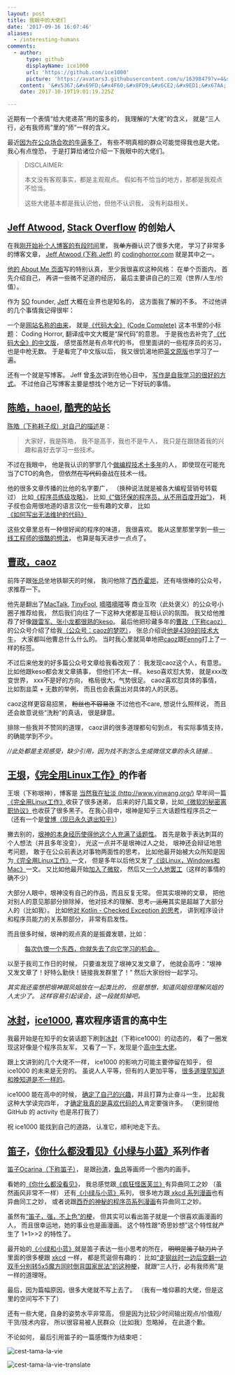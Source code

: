 ```yaml
---
layout: post
title: 我眼中的大佬们
date: '2017-09-16 16:07:46'
aliases:
  - /interesting-humans
comments:
  - author:
      type: github
      displayName: ice1000
      url: 'https://github.com/ice1000'
      picture: 'https://avatars3.githubusercontent.com/u/16398479?v=4&s=73'
    content: '&#x5367;&#x69FD;&#x4F60;&#x8FD9;&#x6CE2;&#x9ED1;&#x67AA;'
    date: 2017-10-19T19:01:19.225Z

---
```


近期有一个表情“给大佬递茶”用的蛮多的，
我理解的“大佬”的含义，
就是“三人行，必有我师焉”里的“师”一样的含义。

<!--more-->

最近[因为在公众场合吹的牛逼多了][my-zhihu]，
有些不明真相的群众可能觉得我也是大佬。
我心有点惶恐，
于是打算给诸位介绍一下我眼中的大佬们。

> DISCLAIMER:
>
> 本文没有客观事实，都是主观观点。
> 假如有不恰当的地方，那都是我观点不恰当。
>
> 这些大佬基本都是我认识他，但他不认识我，
> 没有利益相关。


## [Jeff Atwood][jeff], [Stack Overflow][so] 的创始人

在我[刚开始补个人博客的有段时间][read-blog]里，
我~~单方面~~认识了很多大佬，
学习了非常多的博客文章，
[Jeff Atwood (下称 Jeff)][jeff] 的 [codinghorror.com][coding-horror] 就是其中之一。

[他的 About Me 页面][jeff]写的特别认真，
至少我很喜欢这种风格：
在单个页面内，
首先介绍自己，
再讲一些微不足道的经历，
最后主要讲自己的三观（世界/人生/价值）。

作为 [SO][so] founder,
[Jeff][jeff] 大概在业界也是知名的，
这方面我了解的不多。
不过他讲的几个事情我记得很牢：

一个是[网站名称的由来][name-of-coding-horror]，
就是[《代码大全》][code-complete-cn] [(Code Complete)][code-complete] 这本书里的小标题：
Coding Horror, 翻译成中文大概是“屎代码”的意思。
于是我也去补完了[《代码大全》的中文版][code-complete-cn]，
感觉虽然是有点年代的书，
但里面讲的一些程序员的劣习，
也是中枪无数。
于是看完了中文版以后，
我又很饥渴地把[英文原版][code-complete]也学习了一遍。

还有一个就是写博客。
Jeff 曾[多次][fear-of-writing]讲到在他心目中，
[写作是自我学习的很好的方式][how-to-write]。
不过他自己写博客主要是想找个地方记一下好玩的事情。


## [陈皓，haoel][haoel-weibo], [酷壳的站长][haoel]

[陈皓（下称耗子叔）对自己的描述][haoel]是：

> 大家好，我是陈皓，
> 我不是高手，我也不是牛人，
> 我只是在跟随着我的兴趣和喜好去学习一些技术。

不过在我眼中，
他是我认识的寥寥几个[做编程技术十多年][haoel-dev]的人，
即使现在可能充当了CTO的角色，
但依然~~在写代码~~奋战在技术一线。

他的很多文章传播的比他的名字要广，
（换种说法就是被各大编程营销号转载过）
比如[《程序员练级攻略》][level-tasks]，
比如[《“做环保的程序员，从不用百度开始”》][no-baidu]，
耗子叔也会用很地道的语言汉化一些有趣的文章，
比如[《如何写出无法维护的代码》][bad-code]

这些文章里总有一种很好闻的程序的味道，
我很喜欢。
能从这里那里学到一些[一线工程师的很酷的想法][se]，
也算是每天进步一点点了。


## [曹政，caoz][caoz]

前阵子跟[张总][tothegump]坐地铁聊天的时候，
我问他除了[西乔][xiqiao][霍炬][huoju]，
还有啥很棒的公众号，求推荐一下。

他先是翻出了[MacTalk][wechat-mactalk], [TinyFool][wechat-tinyfool], [嘀嗒嘀嗒][wechat-angelatalk]等
商业互吹（此处褒义）的公众号小圈子推荐给我，
然后我们向往了一下这种大佬都是互相认识的氛围。
我又给他推荐了好像[跟雷军、张小龙都很熟的keso][wechat-keso]。
最后他把珍藏多年的[曹政（下称caoz）][caoz]的公众号介绍了给我[（公众号：caoz的梦呓）][wechat-caoz]，
张总介绍说[他是4399的技术大牛][caoz-4399]，
大家都叫他曹总什么什么的。
当时我心里就简单地把[caoz][caoz]跟[Fenng][fenng]打上了一样的标签。

不过后来他发的好多篇公众号文章给我看改观了：
我发现caoz这个人，有意思。
比如他跟keso都会发文章搞事，
但他们不太一样。
keso喜欢怼大势，
就是xxx改变世界，
xxx不是好的方向，
格局很大，气势很足。
caoz喜欢怼具体的事情，
比如割韭菜 + 无数的举例，
而且也会表露出对具体的人的厌恶。

caoz这样更容易招黑，
~~粉丝也不容易涨~~
不过他也不care,
想说什么照样说，
而且还会故意说些“洗粉”的真话，
很是肆意。

排除一些我并不赞同的道理，
caoz讲的很多道理都句句到点，
有实际事情支持，
的确能学到不少。

_//此处都是主观感受，缺少引用，因为找不到怎么生成微信文章的永久链接…_


## [王垠][yin]，[《完全用Linux工作》][work-with-linux]的作者

王垠（下称垠神），博客是 [当然我在扯淡 (http://www.yinwang.org/)][yin]
早年间一篇[《完全用Linux工作》][work-with-linux]收获了很多迷弟，
后来的好几篇文章，比如[《微软的秘密离职协议》][microsoft-separation]也收获了很多黑子。
在我心目中，垠神是知乎三大话题性程序员之一
（还有一个是[曾博（现已永久退出知乎）][bo]）

撇去别的，[垠神的本身经历使得他这个人充满了话题性][yin-pr]。
首先是敢于表达刺耳的个人想法（并且多年没变），
光这一点并不是垠神过人之处，
垠神还会辩证地思考问题，
敢于在公众前表达对事物两面性的思考。
比如他最开始被大众所知是因为[《完全用Linux工作》][work-with-linux]一文，
但是多年以后他又发了[《谈Linux，Windows和Mac》][linux-eh]一文。
又比如他最开始[加入了微软][yin-ms]，
然后又[一个人地罢工][yin-strike]（这样的事情的确不少）

大部分人眼中，垠神没有自己的作品，而且反复无常。
但其实垠神的文章，
把他对别人的意见那部分排除掉，
他对技术的理解、思考~~、运用~~其实是超越了大部分人的（比如我）。
比如他[对 Kotlin - Checked Exception 的思考][kotlin-ce]，
讲到程序设计和程序员能力的关系那部分，
非常有启发性。

而且很多时候，垠神的观点真的是振聋发聩，比如：

> [每次仇恨一个东西，你就失去了向它学习的机会。][linux-eh]

以至于我司工作日的时候，
只要谁发现了垠神又发文章了，
他就会高呼：“垠神又发文章了！好特么勤快！链接我发群里了！”
然后大家纷纷一起学习。

_其实我还蛮想把垠神跟凤姐放在一起类比的，_
_但是想想，知道凤姐但理解凤姐的人太少了。_
_这样容易引起误会，这一段就剪掉吧。_


## [冰封][ice1000]，[ice1000][github-ice1000], 喜欢程序语言的高中生

我最开始是在知乎的女装话题下刷到[冰封][ice1000]（下称ice1000）的动态的，
看了一圈发现这好像是个程序员友军，
又看了一下，发现是个[高中生大佬][highschool-ice1000]。

跟上文讲到的几个大佬不一样，
ice1000 的影响力可能主要停留在知乎，
但 ice1000 的未来是无穷的。
虽说人人平等，但有的人更加平等，
[很多道理早知道和晚知道是不一样的][time-is-money]。

ice1000 能在高中的时候，
[确定了自己的兴趣][real-ice1000]，并且打算为止奋斗一生，
比起我这种大学读完四年，
才[确定我真的是喜欢代码的人][i-like-coding]肯定要强许多。
（更别提他 GitHub 的 activity 也是吊打我了）

祝 ice1000 能找到自己的道路，
认准它，顺利地走下去。


## [笛子][ocarina]，[《你什么都没看见》][uc-nothing][《小绿与小蓝》][green-blue-life]系列作者

[笛子Ocarina（下称笛子）][ocarina]，
是跟[孙渣][sunzha]，[鱼总][a4typhoon]等画师一个圈内的画手。

看她的[《你什么都没看见》][uc-nothing]，
我总感觉跟[《疯狂怪医芙兰》][franken-fran]有异曲同工之妙
（虽然画风非常不一样）
还有[《小绿与小蓝》][green-blue-life]系列，
很多地方跟[ xkcd 系列漫画][xkcd]也有异曲同工之妙，
或者说跟[西乔的神秘的程序员系列漫画][xiqiao]有异曲同工之妙。

虽然有[“笛子，强，不上色”的梗][ocarina-strong]，
但其实可以看出笛子就是一个很喜欢画漫画的人，
而且很幸运地，她的事业也是画漫画。
这个特性跟“奇思妙想”这个特性就产生了 1+1>>2 的特性了。

最开始的[《小绿和小蓝》][green-blue-life]就是笛子表达一些小思考的所在，
~~明明是笛子缺刀片了~~
里面的很多梗跟 [xkcd][xkcd] 一样，
都是荒诞但有趣的：
比如[“走钢丝时一边后空翻一边双手分别转5x5魔方同时倒背国家民法”的这种梗][gb-talent]，
就跟“三人行，必有我师焉”是一样的道理呀。


最后，因为篇幅原因，很多大佬就不写上去了。
（我有一堆仰慕的大佬，但是这里的空间写不下了）

还有一些大佬，自身的姿势水平非常高，
但是因为比较少时间输出观点/价值观/干货/技术内容，
所以很容易被人民群众（比如我）忽略掉，
在此道个歉。

不论如何，
最后引用笛子的一篇感慨作为结束吧：

![cest-tama-la-vie][cest-tama-la-vie]

![cest-tama-la-vie-translate][cest-tama-la-vie-translate]

[my-zhihu]: https://www.zhihu.com/people/su-zi-yue-50/activities
[so]: https://stackoverflow.com/
[jeff]: https://blog.codinghorror.com/about-me/
[read-blog]: /read-blogs-to-write-blogs
[coding-horror]: https://blog.codinghorror.com/
[name-of-coding-horror]: https://blog.codinghorror.com/on-the-meaning-of-coding-horror/
[code-complete-cn]: https://book.douban.com/subject/1477390/
[code-complete]: https://www.amazon.com/Code-Complete-Practical-Handbook-Construction/dp/0735619670
[fear-of-writing]: https://blog.codinghorror.com/fear-of-writing/
[how-to-write]: https://blog.codinghorror.com/how-to-write-without-writing/
[haoel-weibo]: https://weibo.com/haoel
[haoel]: https://coolshell.cn/haoel
[haoel-dev]: https://coolshell.cn/articles/17446.html
[level-tasks]: https://coolshell.cn/articles/4990.html
[no-baidu]: https://coolshell.cn/articles/9308.html
[bad-code]: https://coolshell.cn/articles/4758.html
[se]: https://coolshell.cn/articles/17497.html
[caoz]: https://www.zhihu.com/people/cao-zheng/activities
[tothegump]: https://www.zhihu.com/people/jia-jia-15-81
[xiqiao]: http://blog.xiqiao.info/
[huoju]: http://blog.devep.net/virushuo/
[wechat-mactalk]: http://weixin.sogou.com/weixin?type=1&query=mactalkpro
[wechat-tinyfool]: http://weixin.sogou.com/weixin?type=1&query=tiny4voice
[wechat-angelatalk]: http://weixin.sogou.com/weixin?type=1&query=angelatalk
[wechat-keso]: http://weixin.sogou.com/weixin?type=1&query=kesoview
[wechat-caoz]: http://weixin.sogou.com/weixin?type=1&query=caozsay
[caoz-4399]: https://www.zhihu.com/question/19596615/answer/14322195
[fenng]: https://www.zhihu.com/people/fenng/activities
[yin]: http://www.yinwang.org/
[work-with-linux]: https://www.douban.com/group/topic/12121637/
[microsoft-separation]: http://www.yinwang.org/blog-cn/2017/05/10/microsoft-separation
[bo]: https://zhuanlan.zhihu.com/p/25031872
[yin-pr]: https://www.zhihu.com/question/20102511
[linux-eh]: https://www.douban.com/group/topic/44818003/
[yin-ms]: https://www.zhihu.com/question/50128385
[yin-strike]: http://www.yinwang.org/blog-cn/2017/04/11/strike
[kotlin-ce]: http://www.yinwang.org/blog-cn/2017/05/23/kotlin
[ice1000]: https://www.zhihu.com/people/ice1000/activities
[github-ice1000]: https://github.com/ice1000
[highschool-ice1000]: https://www.zhihu.com/question/64427785
[time-is-money]: https://www.zhihu.com/question/63691021
[real-ice1000]: https://www.zhihu.com/question/57850781
[i-like-coding]: /my-programmer-habits
[ocarina]: https://weibo.com/echohall?profile_ftype=1&is_all=1
[uc-nothing]: http://www.u17.com/comic/16179.html
[green-blue-life]: http://ac.qq.com/Comic/comicInfo/id/536332
[sunzha]: https://weibo.com/u/6365729214
[a4typhoon]: https://weibo.com/A4TYPHOON
[franken-fran]: https://en.wikipedia.org/wiki/Franken_Fran
[xkcd]: https://xkcd.com/
[ocarina-strong]: https://zh.moegirl.org/zh-hans/Ocarina
[gb-talent]: http://ac.qq.com/ComicView/index/id/536332/cid/95
[cest-tama-la-vie]: /assets/cest_tama_la_vie.jpg
[cest-tama-la-vie-translate]: /assets/cest_tama_la_vie_translate.jpg

